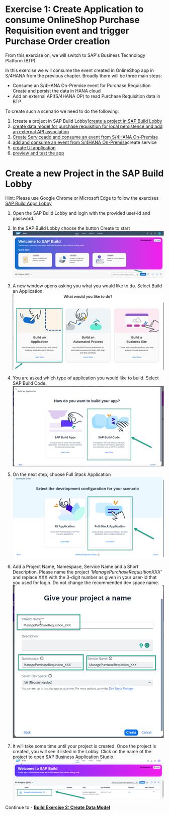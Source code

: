 # Exercise 1: Create Application to consume OnlineShop Purchase Requisition event and trigger Purchase Order creation

From this exercise on, we will switch to SAP's Business Technology Platform (BTP).

In this exercise we will consume the event created in OnlineShop app in S/4HANA from the previous chapter. Broadly there will be three main steps:
- Consume an S/4HANA On-Premise event for Purchase Requisition Create and persist the data in HANA cloud
- Add an external API(S/4HANA OP) to read Purchase Requisition data in BTP

To create such a scenario we need to do the following:
1. [create a project in SAP Build Lobby][create a project in SAP Build Lobby](exercises/buildcode/exercises/ex1/README.md)
2. [create data model for purchase requisition for local persistence and add an external API association ](../../../buildcode/exercises/ex2/README.md)
3. [Create Service](../../../buildcode/exercises/ex3/README.md)[add and consume an event from S/4HANA On-Premise](../../../buildcode/exercises/ex4/README.md)
4. [add and consume an event from S/4HANA On-Premise](../../../buildcode/exercises/ex4/README.md)create service
5. [create UI application](../../../buildcode/exercises/ex5/README.md)
6. [preview and test the app](../../../buildcode/exercises/ex6/README.md)

# Create a new Project in the SAP Build Lobby
Hint: Please use Google Chrome or Microsoft Edge to follow the exercises
[SAP Build Apps Lobby](https://lcapteched.eu10.build.cloud.sap/lobby)
1. Open the SAP Build Lobby and login with the provided user-id and password.

2. In the SAP Build Lobby choose the button Create to start
![](images/Build_001.png)

3. A new window opens asking you what you would like to do. Select Build an Application.
![](images/Build_002.png)

4. You are asked which type of application you would like to build. Select SAP Build Code.
![](images/CreateProject_BuildCode.png)

5. On the next step, choose Full Stack Application 
![](images/CreateFullStack.png)

6. Add a Project Name, Namespace, Service Name and a Short Description. Please name the project *'ManagePurchaseRequisitionXXX'* and replace XXX with the 3-digit number as given in your user-id that you used for login. Do not change the recommended dev space name.
![](images/ProjectName.png)

7. It will take some time until your project is created. Once the project is created, you will see it listed in the Lobby. Click on the name of the project to open SAP Business Application Studio.
![](images/projectCreated.png)
   

Continue to - **[Build Exercise 2: Create Data Model](../../../buildcode/exercises/ex2/README.md)**

